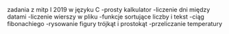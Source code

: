 zadania z mitp I 2019 w języku C
-prosty kalkulator
-liczenie dni między datami
-liczenie wierszy w pliku
-funkcje sortujące liczby i tekst
-ciąg fibonachiego
-rysowanie figury trójkąt i prostokąt
-przeliczanie temperatury

